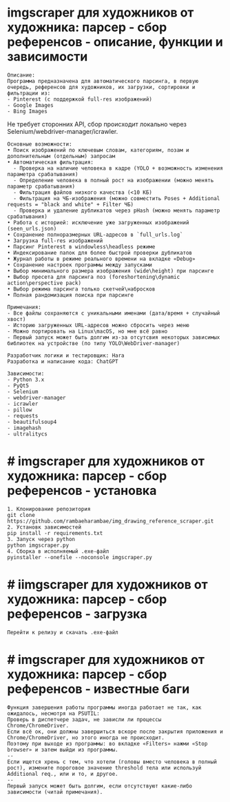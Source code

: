 # imgscraper для художников от художника: парсер - сбор референсов - описание, функции и зависимости

    Описание:
    Программа предназначена для автоматического парсинга, в первую очередь, референсов для художников, их загрузки, сортировки и фильтрации из:
    - Pinterest (с поддержкой full-res изображений)
    - Google Images
    - Bing Images

Не требует сторонних API, сбор происходит локально через Selenium/webdriver-manager/icrawler.

    Основные возможности:
    • Поиск изображений по ключевым словам, категориям, позам и дополнительным (отдельным) запросам
    • Автоматическая фильтрация:
      - Проверка на наличие человека в кадре (YOLO + возможность изменения параметра срабатывания)
      - Определение человека в полный рост на изображении (можно менять параметр срабатывания)
      - Фильтрация файлов низкого качества (<10 КБ)
      - Фильтрация на ЧБ-изображения (можно совместить Poses + Additional requests = "black and white" + Filter ЧБ)
      - Проверка и удаление дубликатов через pHash (можно менять параметр срабатывания)
    • Работа с историей: исключение уже загруженных изображений (seen_urls.json)
    • Сохранение полноразмерных URL-адресов в `full_urls.log`
    • Загрузка full-res изображений
    • Парсинг Pinterest в windowless\headless режиме
    • Индексирование папок для более быстрой проверки дубликатов
    • Журнал работы в режиме реального времени на вкладке «Debug»
    • Сохранение настроек программы между запусками
    • Выбор минимального размера изображения (wide\height) при парсинге
    • Выбор пресета для парсинга поз (foreshortening\dynamic action\perspective pack)
    • Выбор режима парсинга только скетчей\набросков
    • Полная рандомизация поиска при парсинге

    Примечания:
    - Все файлы сохраняются с уникальными именами (дата/время + случайный хвост)
    - Историю загруженных URL-адресов можно сбросить через меню
    - Можно портировать на Linux\macOS, но мне всё равно
    - Первый запуск может быть долгим из-за отсутсвия некоторых зависимых библиотек на устройстве (по типу YOLO\WebDriver-manager)

    Разработчик логики и тестировщик: Hara
    Разработка и написание кода: ChatGPT
    
    Зависимости:
    - Python 3.x
    - PyQt5
    - Selenium
    - webdriver-manager
    - icrawler
    - pillow
    - requests
    - beautifulsoup4
    - imagehash
    - ultralitycs

# # imgscraper для художников от художника: парсер - сбор референсов - установка 

    1. Клонирование репозитория
    git clone https://github.com/rambaeharambae/img_drawing_reference_scraper.git
    2. Установк зависимостей
    pip install -r requirements.txt
    3. Запуск через python
    python imgscraper.py
    4. Сборка в исполняемый .exe-файл
    pyinstaller --onefile --noconsole imgscraper.py

# # iimgscraper для художников от художника: парсер - сбор референсов - загрузка 

    Перейти к релизу и скачать .exe-файл

# # imgscraper для художников от художника: парсер - сбор референсов - известные баги

    Функция завершения работы программы иногда работает не так, как ожидалось, несмотря на PSUTIL:
    Проверь в диспетчере задач, не зависли ли процессы Chrome/ChromeDriver.
    Если всё ок, они должны завершиться вскоре после закрытия приложения и Chrome/ChromeDriver, но этого иногда не происходит.
    Поэтому при выходе из программы: во вкладке «Filters» нажми «Stop browser» и затем выйди из программы.
    --
    Если ищется хрень с тем, что хотели (головы вместо человека в полный рост), измените пороговое значение threshold тела или используй Additional req., или и то, и другое.
    --
    Первый запуск может быть долгим, если отсутствуют какие-либо зависимости (читай примечания).
